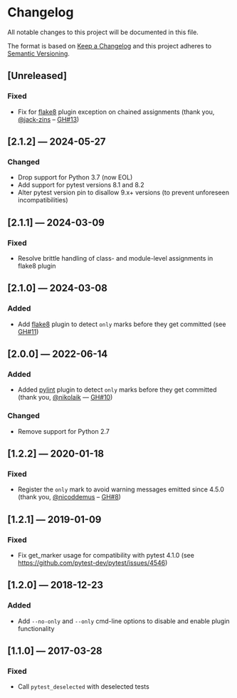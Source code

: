 # Changelog
All notable changes to this project will be documented in this file.

The format is based on [Keep a Changelog](http://keepachangelog.com/en/1.0.0/)
and this project adheres to [Semantic Versioning](http://semver.org/spec/v2.0.0.html).


## [Unreleased]
### Fixed
 - Fix for [flake8](https://github.com/PyCQA/flake8) plugin exception on chained assignments (thank you, [@jack-zins](https://github.com/jack-zins) – [GH#13](https://github.com/theY4Kman/pytest-only/pull/13))


## [2.1.2] — 2024-05-27
### Changed
 - Drop support for Python 3.7 (now EOL)
 - Add support for pytest versions 8.1 and 8.2
 - Alter pytest version pin to disallow 9.x+ versions (to prevent unforeseen incompatibilities)


## [2.1.1] — 2024-03-09
### Fixed
 - Resolve brittle handling of class- and module-level assignments in flake8 plugin


## [2.1.0] — 2024-03-08
### Added
 - Add [flake8](https://github.com/PyCQA/flake8) plugin to detect `only` marks before they get committed (see [GH#11](https://github.com/theY4Kman/pytest-only/issues/11))


## [2.0.0] — 2022-06-14
### Added
 - Added [pylint](https://pylint.pycqa.org) plugin to detect `only` marks before they get committed (thank you, [@nikolaik](https://github.com/nikolaik) — [GH#10](https://github.com/theY4Kman/pytest-only/pull/10))

### Changed
 - Remove support for Python 2.7


## [1.2.2] — 2020-01-18
### Fixed
 - Register the `only` mark to avoid warning messages emitted since 4.5.0 (thank you, [@nicoddemus](https://github.com/nicoddemus) – [GH#8](https://github.com/theY4Kman/pytest-only/pull/8))


## [1.2.1] — 2019-01-09
### Fixed
 - Fix get_marker usage for compatibility with pytest 4.1.0 (see https://github.com/pytest-dev/pytest/issues/4546)


## [1.2.0] — 2018-12-23
### Added
 - Add `--no-only` and `--only` cmd-line options to disable and enable plugin functionality


## [1.1.0] — 2017-03-28
### Fixed
 - Call `pytest_deselected` with deselected tests
